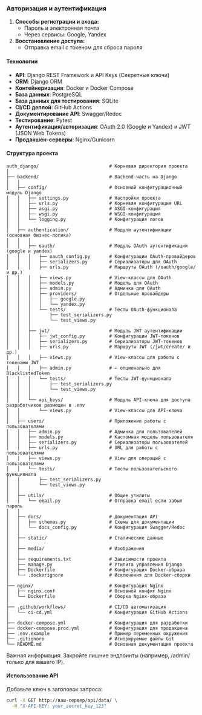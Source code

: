### Авторизация и аутентификация

1. **Способы регистрации и входа:**
    - Пароль и электронная почта
    - Через сервисы: Google, Yandex
2. **Восстановление доступа:**
    - Отправка email с токеном для сброса пароля

#### Технологии
- **API**: Django REST Framework и API Keys (Секретные ключи)
- **ORM**: Django ORM
- **Контейнеризация**: Docker и Docker Compose
- **База данных**: PostgreSQL
- **База данных для тестирования**: SQLite 
- **CI/CD деплой**: GitHub Actions
- **Документирование API**: Swagger/Redoc
- **Тестирование**: Pytest
- **Аутентификация/авторизация**: OAuth 2.0 (Google и Yandex) и JWT (JSON Web Tokens)
- **Продакшен-серверы**: Nginx/Gunicorn

#### Структура проекта
```
auth_django/                          # Корневая директория проекта
│
├── backend/                          # Backend-часть на Django
│   │
│   ├── config/                       # Основной конфигурационный модуль Django
│   │   ├── settings.py               # Настройки проекта
│   │   ├── urls.py                   # Корневая конфигурация URL
│   │   ├── asgi.py                   # ASGI-конфигурация
│   │   ├── wsgi.py                   # WSGI-конфигурация
│   │   └── logging.py                # Конфигурация логов
│   │
│   ├── authentication/               # Модули аутентификации (основная бизнес-логика)
│   │   │
│   │   ├── oauth/                    # Модуль OAuth аутентификации (google и yandex)
│   │   │   ├── oauth_config.py       # Конфигурации OAuth-провайдеров
│   │   │   ├── serializers.py        # Сериализаторы для OAuth
│   │   │   ├── urls.py               # Маршруты OAuth (/oauth/google/ и др.)
│   │   │   ├── views.py              # View-классы для OAuth
│   │   │   ├── models.py             # Модель для OAuth
│   │   │   ├── admin.py              # Админка для OAuth
│   │   │   ├── providers/            # Отдельные провайдеры
│   │   │   │   ├── google.py
│   │   │   │   └── yandex.py
│   │   │   └── tests/                # Тесты OAuth-функционала
│   │   │       ├── test_serializers.py
│   │   │       └── test_views.py
│   │   │
│   │   ├── jwt/                      # Модуль JWT аутентификации
│   │   │   ├── jwt_config.py         # Конфигурации JWT-токенов
│   │   │   ├── serializers.py        # Сериализаторы JWT-токенов
│   │   │   ├── urls.py               # Маршруты JWT (/jwt/create/ и др.)
│   │   │   ├── views.py              # View-классы для работы с токенами JWT
│   │   │   ├── admin.py              # ← опционально для BlacklistedToken
│   │   │   └── tests/                # Тесты JWT-функционала
│   │   │       ├── test_serializers.py
│   │   │       └── test_views.py
│   │   │
│   │   └── api_keys/                 # Модуль API-ключа для доступа разработчиков размещен в .env
│   │       └── views.py              # View-классы для API-ключа
│   │
│   ├── users/                        # Приложение работы с пользователями
│   │   ├── admin.py                  # Админка для пользователей
│   │   ├── models.py                 # Кастомная модель пользователя
│   │   ├── serializers.py            # Сериализаторы пользователей
│   │   ├── urls.py                   # URL для работы с пользователями
│   │   ├── views.py                  # View для операций с пользователями
│   │   └── tests/                    # Тесты пользовательского функционала
│   │       ├── test_serializers.py
│   │       └── test_views.py
│   │
│   ├── utils/                        # Общие утилиты
│   │   └── email.py                  # Отправка email если забыл пароль 
│   │   
│   ├── docs/                         # Документация API
│   │   ├── schemas.py                # Схемы для документации
│   │   └── docs_config.py            # Конфигурация Swagger/Redoc
│   │
│   ├── static/                       # Статические данные
│   │
│   ├── media/                        # Изображения
│   │
│   ├── requirements.txt              # Зависимости проекта
│   ├── manage.py                     # Утилита управления Django
│   ├── Dockerfile                    # Конфигурация Docker-образа
│   └── .dockerignore                 # Исключения для Docker-сборки
│
├── nginx/                            # Конфигурация Nginx
│   ├── nginx.conf                    # Основной конфиг Nginx
│   └── Dockerfile                    # Сборка Nginx-образа
│
├── .github/workflows/                # CI/CD автоматизация
│   └── ci-cd.yml                     # Конфигурация GitHub Actions
│
├── docker-compose.yml                # Конфигурация для разработки
├── docker-compose.prod.yml           # Конфигурация для продакшена
├── .env.example                      # Пример переменных окружения
├── .gitignore                        # Игнорируемые файлы Git
└── README.md                         # Основная документация проекта
```
Важная информация:
Закройте лишние эндпоинты (например, /admin/ только для вашего IP).

#### Использование API

Добавьте ключ в заголовок запроса:
```bash
curl -X GET http://ваш-сервер/api/data/ \
  -H "X-API-KEY: your_secret_key_123"
```
